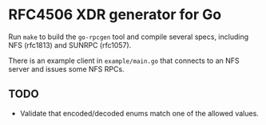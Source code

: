 # RFC4506 XDR generator for Go

Run `make` to build the `go-rpcgen` tool and compile several specs,
including NFS (rfc1813) and SUNRPC (rfc1057).

There is an example client in `example/main.go` that connects to an
NFS server and issues some NFS RPCs.

## TODO

- Validate that encoded/decoded enums match one of the allowed values.
